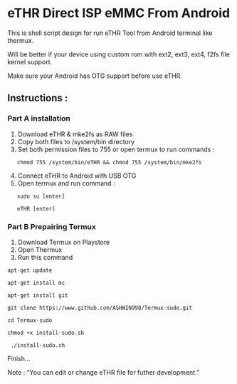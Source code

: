 # eTHR Direct ISP eMMC From Android
This is shell script design for run eTHR Tool from Android terminal like thermux.

Will be better if your device using custom rom with ext2, ext3, ext4, f2fs file kernel support.

Make sure your Android has OTG support before use eTHR.

## Instructions :
### Part A installation
1. Download eTHR & mke2fs as RAW files
2. Copy both files to /system/bin directory
3. Set both permission files to 755 or open termux to run commands :
```
   chmod 755 /system/bin/eTHR && chmod 755 /system/bin/mke2fs
```
4. Connect eTHR to Android with USB OTG
5. Open termux and run command :

```
   sudo su [enter]

   eTHR [enter]

```
### Part B Prepairing Termux
1. Download Termux on Playstore
2. Open Thermux
3. Run this command

```
apt-get update

apt-get install mc

apt-get install git

git clone https://www.github.com/ASHWIN990/Termux-sudo.git

cd Termux-sudo

chmod +x install-sudo.sh

 ./install-sudo.sh
```
Finish...

Note :
“You can edit or change eTHR file for futher development.”
